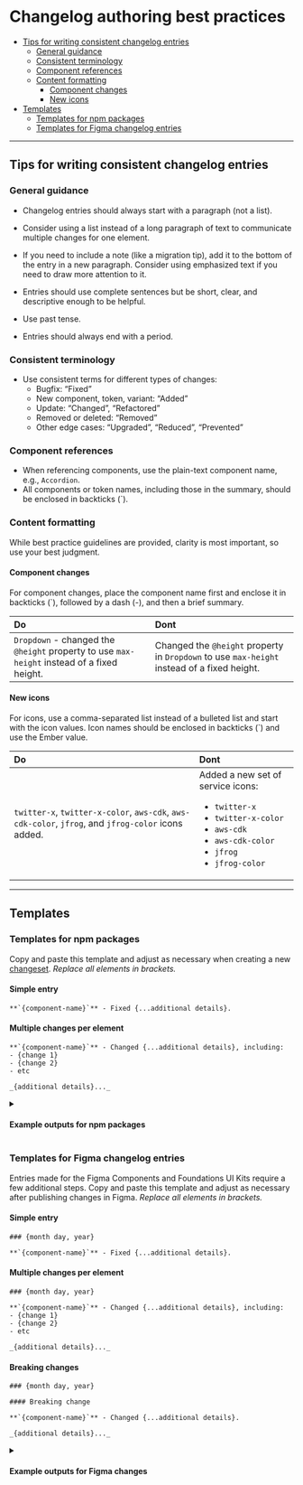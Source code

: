 # Changelog authoring best practices

- [Tips for writing consistent changelog entries](#tips-for-writing-consistent-changelog-entries)
  - [General guidance](#general-guidance)
  - [Consistent terminology](#consistent-terminology)
  - [Component references](#component-references)
  - [Content formatting](#content-formatting)
    - [Component changes](#component-changes)
    - [New icons](#new-icons)
- [Templates](#templates)
  - [Templates for npm packages](#templates-for-npm-packages)
  - [Templates for Figma changelog entries](#templates-for-figma-changelog-entries)

---

## Tips for writing consistent changelog entries

### General guidance
- Changelog entries should always start with a paragraph (not a list).
- Consider using a list instead of a long paragraph of text to communicate multiple changes for one element.
- If you need to include a note (like a migration tip), add it to the bottom of the entry in a new paragraph. Consider using emphasized text if you need to draw more attention to it.


- Entries should use complete sentences but be short, clear, and descriptive enough to be helpful.
- Use past tense.
- Entries should always end with a period.

### Consistent terminology
- Use consistent terms for different types of changes: 
  - Bugfix: “Fixed”
  - New component, token, variant: “Added”
  - Update: “Changed”, “Refactored”
  - Removed or deleted: “Removed”
  - Other edge cases: “Upgraded”, “Reduced”, “Prevented”
 
### Component references
- When referencing components, use the plain-text component name, e.g., `Accordion`.
- All components or token names, including those in the summary, should be enclosed in backticks (`).

### Content formatting

While best practice guidelines are provided, clarity is most important, so use your best judgment. 

#### Component changes

For component changes, place the component name first and enclose it in backticks (`), followed by a dash (-), and then a brief summary.

| Do | Dont |
|:---|:-----|
| `Dropdown` - changed the `@height` property to use `max-height` instead of a fixed height.  | Changed the `@height` property in `Dropdown` to use `max-height` instead of a fixed height. |

#### New icons

For icons, use a comma-separated list instead of a bulleted list and start with the icon values. Icon names should be enclosed in backticks (`) and use the Ember value.

| Do | Dont |
|:---|:-----|
| `twitter-x`, `twitter-x-color`, `aws-cdk`, `aws-cdk-color`, `jfrog`, and `jfrog-color` icons added. | Added a new set of service icons: <ul><li>`twitter-x`</li><li>`twitter-x-color`</li><li>`aws-cdk`</li><li>`aws-cdk-color`</li><li>`jfrog`</li><li>`jfrog-color`</li></ul> | 

---

## Templates

### Templates for npm packages

Copy and paste this template and adjust as necessary when creating a new [changeset](https://github.com/hashicorp/design-system#changesets). _Replace all elements in brackets._

#### Simple entry
```
**`{component-name}`** - Fixed {...additional details}.
```

#### Multiple changes per element
```
**`{component-name}`** - Changed {...additional details}, including:
- {change 1}
- {change 2}
- etc

_{additional details}..._
```

<details>
  <summary><h4>Example outputs for npm packages</h4></summary>
  <i>These examples are just outputs of the details provided as a part of the changeset. They do not include the PR links or contributors, which are added automatically.</i>
  <br/><br/>
  
  **`TooltipButton`** - Added `text-align: inherit` to the “button” element.
  
  **`Dropdown`** - Fixed a few accessibility failures, including:
  - Added `aria-hidden` to the separator,
  - Added `role=“none”` to the checkbox `<li>`.
    
  **`Table`** - Changed `height` to `min-height` for the table head cells and updated the cells' internal padding to align with the design specs in Figma.
  
  **`Sidenav Link`** - Fixed an issue resulting in an empty node.
  - This will lead to a minimal visual impact on some edge cases of `Alert` and `Toast` (multiple description items) and `Sidenav` (text and generic content).
  
  **`Standalone Link`** - Increased the space between the actions to 16px and reduced the size of the icon in the small variant to 12px.
  **`Modal`** and **`Flyout`** - Fixed the scroll management resulting in stray `style` attribute on the `<body>` element.
  Updated the CSS of multiple components to use flex `gap`.
  Upgraded Ember.js to the latest stable release 4.12, including upgrades to:
  - `ember-auto-import` from `2.6.0` to `2.6.3`
  - `ember-cli-htmlbars` from `6.1.0` to `6.2.0`
  
  Upgraded the following dependencies:
  - `ember-focus-trap` from `1.0.1` to `1.0.2`
  - `ember-keyboard` from `8.1.0` to `8.2.0`
  - `ember-truth-helpers` from `3.0.0` to `3.1.1`
  - `sass` from `1.58.3` to `1.62.1`
  
  Shifted our support version of Node.js from `12.* || 14.* || >= 16` to `14.* || 16.* || >= 18`
</details>

### Templates for Figma changelog entries

Entries made for the Figma Components and Foundations UI Kits require a few additional steps. Copy and paste this template and adjust as necessary after publishing changes in Figma. _Replace all elements in brackets._

#### Simple entry
```
### {month day, year}

**`{component-name}`** - Fixed {...additional details}.
```

#### Multiple changes per element
```
### {month day, year}

**`{component-name}`** - Changed {...additional details}, including:
- {change 1}
- {change 2}
- etc

_{additional details}..._
```

#### Breaking changes
```
### {month day, year}

#### Breaking change

**`{component-name}`** - Changed {...additional details}.

_{additional details}..._
```

<details>
  <summary><h4>Example outputs for Figma changes</h4></summary>

  <h3>September 15, 2023</h3>

  **`SegmentedGroup`** - Updated the following:
  - Fixed a bug that created an “inception” style loop of the inheritance between the published component library and the local components.
  - Added more straightforward support for the focus state of the Select component when nested within a SegmentedGroup.
  
  **`Select`** - Updated the focus state to bring consistency in how the `Select` and the other form controls account for this interactive state.

  <h4>Breaking change</h4>
  
  **`Dropdown`** - Refactored the component to utilize new Figma functionality and added the following new features:
  - Added ListItem variants: Checkmark, Checkbox, Radio.
  - Updated positioning options from Left and Right to Top left, Top right, Bottom left, Bottom right.
  - Improved accessibility on ToggleIcon by adding a border to indicate interactivity better.
  - Added small variants of the ToggleButton and ToggleIcon.
  - Added a Header and Footer to the List.
  - Added the ability to set a fixed height on the List resulting in the use of a scrollbar for longer lists.
</details>
